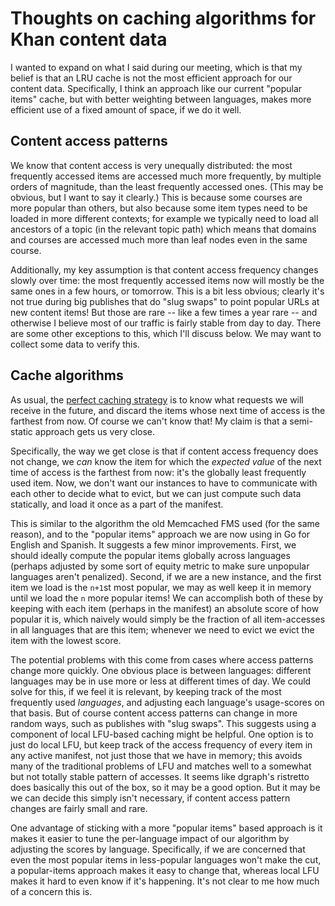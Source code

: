 # Thoughts on caching algorithms for Khan content data

I wanted to expand on what I said during our meeting, which is that my belief is that an LRU cache is not the most efficient approach for our content data. Specifically, I think an approach like our current "popular items" cache, but with better weighting between languages, makes more efficient use of a fixed amount of space, if we do it well.

## Content access patterns

We know that content access is very unequally distributed: the most frequently accessed items are accessed much more frequently, by multiple orders of magnitude, than the least frequently accessed ones.  (This may be obvious, but I want to say it clearly.)  This is because some courses are more popular than others, but also because some item types need to be loaded in more different contexts; for example we typically need to load all ancestors of a topic (in the relevant topic path) which means that domains and courses are accessed much more than leaf nodes even in the same course.

Additionally, my key assumption is that content access frequency changes slowly over time: the most frequently accessed items now will mostly be the same ones in a few hours, or tomorrow.  This is a bit less obvious; clearly it's not true during big publishes that do "slug swaps" to point popular URLs at new content items!  But those are rare -- like a few times a year rare -- and otherwise I believe most of our traffic is fairly stable from day to day.  There are some other exceptions to this, which I'll discuss below.  We may want to collect some data to verify this.

## Cache algorithms

As usual, the [perfect caching strategy](https://en.wikipedia.org/wiki/Cache_replacement_policies#B%C3%A9l%C3%A1dy's_algorithm) is to know what requests we will receive in the future, and discard the items whose next time of access is the farthest from now.  Of course we can't know that!  My claim is that a semi-static approach gets us very close.

Specifically, the way we get close is that if content access frequency does not change, we *can* know the item for which the *expected value* of the next time of access is the farthest from now: it's the globally least frequently used item.  Now, we don't want our instances to have to communicate with each other to decide what to evict, but we can just compute such data statically, and load it once as a part of the manifest.

This is similar to the algorithm the old Memcached FMS used (for the same reason), and to the "popular items" approach we are now using in Go for English and Spanish.  It suggests a few minor improvements.  First, we should ideally compute the popular items globally across languages (perhaps adjusted by some sort of equity metric to make sure unpopular languages aren't penalized).  Second, if we are a new instance, and the first item we load is the `n+1`st most popular, we may as well keep it in memory until we load the `n` more popular items!  We can accomplish both of these by keeping with each item (perhaps in the manifest) an absolute score of how popular it is, which naively would simply be the fraction of all item-accesses in all languages that are this item; whenever we need to evict we evict the item with the lowest score.

The potential problems with this come from cases where access patterns change more quickly.  One obvious place is between languages: different languages may be in use more or less at different times of day.  We could solve for this, if we feel it is relevant, by keeping track of the most frequently used *languages*, and adjusting each language's usage-scores on that basis.  But of course content access patterns can change in more random ways, such as publishes with "slug swaps".  This suggests using a component of local LFU-based caching might be helpful.  One option is to just do local LFU, but keep track of the access frequency of every item in any active manifest, not just those that we have in memory; this avoids many of the traditional problems of LFU and matches well to a somewhat but not totally stable pattern of accesses.  It seems like dgraph's ristretto does basically this out of the box, so it may be a good option.  But it may be we can decide this simply isn't necessary, if content access pattern changes are fairly small and rare.

One advantage of sticking with a more "popular items" based approach is it makes it easier to tune the per-language impact of our algorithm by adjusting the scores by language.  Specifically, if we are concerned that even the most popular items in less-popular languages won't make the cut, a popular-items approach makes it easy to change that, whereas local LFU makes it hard to even know if it's happening.  It's not clear to me how much of a concern this is.
